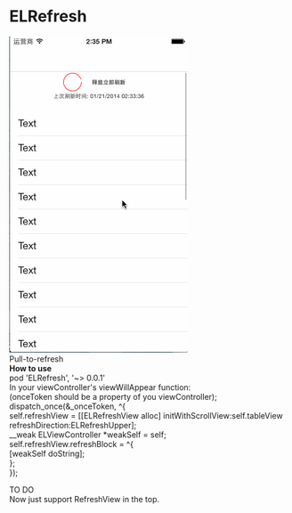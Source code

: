ELRefresh
=========
<img src="https://github.com/zq54zquan/ELRefresh/blob/master/ELRefresh.gif">
<br/>
Pull-to-refresh<br/>
<b>How to use</b><br/>
pod 'ELRefresh', '~> 0.0.1'<br/>
In your viewController's viewWillAppear function:<br/>
(onceToken should be a property of you viewController);<br/>
	dispatch_once(&_onceToken, ^{<br/>
        self.refreshView = [[ELRefreshView alloc] initWithScrollView:self.tableView refreshDirection:ELRefreshUpper];<br/>
        __weak ELViewController *weakSelf = self;<br/>
        self.refreshView.refreshBlock = ^{<br/>
          	[weakSelf doString];<br/>
        };<br/>
    });<br/>
    
</b>TO DO</b><br/>
Now just support RefreshView in the top.<br/>
